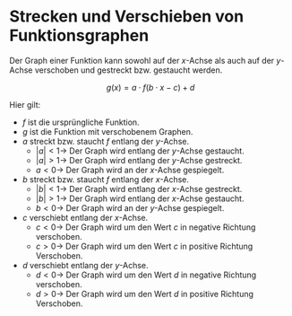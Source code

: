 # Strecken und Verschieben von Funktionsgraphen

Der Graph einer Funktion kann sowohl auf der $x$-Achse als auch auf der $y$-Achse verschoben und gestreckt bzw. gestaucht werden.

$$
g(x) = a \cdot f( b \cdot x - c) + d
$$

Hier gilt:

- $f$ ist die ursprüngliche Funktion.
- $g$ ist die Funktion mit verschobenem Graphen.
- $a$ streckt bzw. staucht $f$ entlang der $y$-Achse.
  - $|a| <1 \to$ Der Graph wird entlang der $y$-Achse gestaucht.
  - $|a| >1 \to$ Der Graph wird entlang der $y$-Achse gestreckt.
  - $a <0 \to$ Der Graph wird an der $x$-Achse gespiegelt.
- $b$ streckt bzw. staucht $f$ entlang der $x$-Achse.
  - $|b|<1 \to$ Der Graph wird entlang der $x$-Achse gestreckt.
  - $|b|>1 \to$ Der Graph wird entlang der $x$-Achse gestaucht.
  - $b<0 \to$ Der Graph wird an der $y$-Achse gespiegelt.
- $c$ verschiebt entlang der $x$-Achse.
  - $c < 0 \to$ Der Graph wird um den Wert $c$ in negative Richtung verschoben.
  - $c > 0 \to$ Der Graph wird um den Wert $c$ in positive Richtung Verschoben.
- $d$ verschiebt entlang der $y$-Achse.
  - $d < 0 \to$ Der Graph wird um den Wert $d$ in negative Richtung verschoben.
  - $d > 0 \to$ Der Graph wird um den Wert $d$ in positive Richtung Verschoben.
